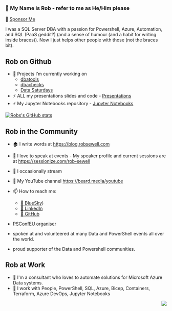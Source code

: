 ### 👋 My Name is Rob - refer to me as He/Him please 

:revolving_hearts: [Sponsor Me](https://github.com/sponsors/sqldbawithabeard)  

I was a SQL Server DBA with a passion for Powershell, Azure, Automation, and SQL (PaaS geddit?) (and a sense of humour (and a habit for writing inside braces)). Now I just helps other people with those (not the braces bit).

## Rob on Github

- 🔭 Projects I’m currently working on 
  - [dbatools](https://github.com/sqlcollaborative/dbatools)
  - [dbachecks](https://github.com/sqlcollaborative/dbachecks)
  - [Data Saturdays](https://github.com/sqlcollaborative/DataSaturdays)
- ⚡ ALL my presentations slides and code - [Presentations](https://github.com/SQLDBAWithABeard/Presentations)
- ⚡ My Jupyter Notebooks repository - [Jupyter Notebooks ](https://github.com/SQLDBAWithABeard/JupyterNotebooks)

[![Robs's GitHub stats](https://github-readme-stats.vercel.app/api?username=sqldbawithabeard&show_icons=true&theme=cobalt&count_private=true)](https://github.com/anuraghazra/github-readme-stats)

## Rob in the Community

- 🏠 I write words at https://blog.robsewell.com
- 🎤 I love to speak at events - My speaker profile and current sessions are at https://sessionize.com/rob-sewell
- 🎤 I occasionally stream 
- 🎤 My YouTube channel https://beard.media/youtube

- 📫 How to reach me:
  - [🦋 BlueSky](https://bsky.app/profile/robsewell.com))
  - [🏢 LinkedIn](https://www.linkedin.com/in/robmsewell/)
  - [🦑 GitHub](https://github.com/sqldbawithbeard)

- [PSConfEU organiser](https://psconf.eu) 
- spoken at and volunteered at many Data and PowerShell events all over the world. 
- proud supporter of the Data and Powershell communities.

## Rob at Work

- 🌱 I'm a consultant who loves to automate solutions for Microsoft Azure Data systems.
- 🌱 I work with People, PowerShell, SQL, Azure, Bicep, Containers, Terraform, Azure DevOps, Jupyter Notebooks


<p align='right'><img src="https://visitor-badge.glitch.me/badge?page_id=sqldbawithabeard.visitor-badge"></p>

